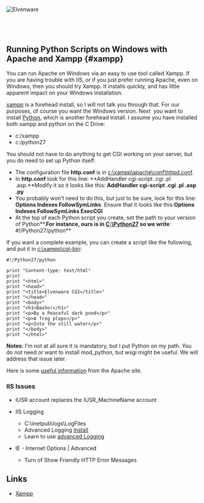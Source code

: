 ![Elvenware](../../../images/elvenwarelogo.png)

 
-

Running Python Scripts on Windows with Apache and Xampp {#xampp}
-------------------------------------------------------

You can run Apache on Windows via an easy to use tool called Xampp. If
you are having trouble with IIS, or if you just prefer running Apache,
even on Windows, then you should try Xampp. It installs quickly, and has
little apparent impact on your Windows installation.

[xampp](http://www.apachefriends.org/en/xampp.html) is a forehead
install, so I will not talk you through that. For our purposes, of
course you want the Windows version. Next  you want to install
[Python](http://www.python.org/getit/), which is another forehead
install. I assume you have installed both xampp and python on the C
Drive:

-   c:/xampp
-   c:/python27

You should not have to do anything to get CGI working on your server,
but you do need to set up Python itself:

-   The configuration file **http.conf** is in
    [c:\\xampp\\apache\\conf\\httpd.conf](file:///c:/xampp/apache/conf/httpd.conf).
-   In **http.conf** look for this line: **AddHandler cgi-script .cgi
    .pl .asp.**Modify it so it looks like this: **AddHandler cgi-script
    .cgi .pl .asp .py**
-   You probably won't need to do this, but just to be sure, look for
    this line: **Options Indexes FollowSymLinks**. Ensure that it looks
    like this:**Options Indexes FollowSymLinks ExecCGI**
-   At the top of each Python script you create, set the path to your
    version of Python**.**For instance, ours is in
    [C:\\Python27](file:///C:/Python27) so we write**:
    \#!/Python27/python**

If you want a complete example, you can create a script like the
following, and put it in [c:\\xampp\\cgi-bin](file:///c:/xampp/cgi-bin):

~~~~ {.code}
#!/Python27/python

print "Content-type: text/html"
print 
print "<html>"
print "<head>"
print "<title>Elvenware CGI</title>"
print "</head>"
print "<body>"
print "<h1>Basho!</h1>"
print "<p>By a Peaceful dark pond</p>"
print "<p>A frog plops</p>"
print "<p>Into the still water</p>"
print "</body>"
print "</html>"
~~~~

**Notes**: I'm not at all sure it is mandatory, but I put Python on my
path. You do not need or want to install mod\_python, but wsgi might be
useful. We will address that issue later. 

Here is some [useful
information](http://httpd.apache.org/docs/2.2/howto/cgi.html) from the
Apache site.

### IIS Issues

-   IUSR account replaces the IUSR\_MachineName account 
-   IIS Logging
    -   C:\\inetpub\\logs\\LogFiles
    -   Advanced
        Logging [Install](http://www.microsoft.com/download/en/details.aspx?displaylang=en&id=7211)
    -   Learn to use [advanced
        Logging](http://learn.iis.net/page.aspx/581/advanced-logging-for-iis-70---real-time-logging/)

-   IE - Internet Options | Advanced
    -   Turn of Show Friendly HTTP Error Messages

Links
-----

-   [Xampp](http://www.apachefriends.org/en/xampp.html)


